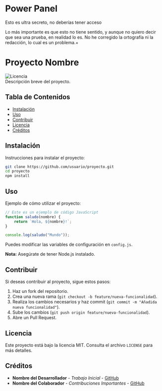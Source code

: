 # Power Panel
Esto es ultra secreto, no deberías tener acceso

Lo más importante es que esto no tiene sentido, y aunque no quiero decir que sea una prueba, en realidad lo es. No he corregido la ortografía ni la redacción, lo cual es un problema.+

# Proyecto Nombre

![Licencia](https://img.shields.io/badge/license-MIT-blue.svg)  
Descripción breve del proyecto.

## Tabla de Contenidos

- [Instalación](#instalación)
- [Uso](#uso)
- [Contribuir](#contribuir)
- [Licencia](#licencia)
- [Créditos](#créditos)

## Instalación

Instrucciones para instalar el proyecto:

```bash
git clone https://github.com/usuario/proyecto.git
cd proyecto
npm install
```

## Uso

Ejemplo de cómo utilizar el proyecto:

```javascript
// Este es un ejemplo de código JavaScript
function saludo(nombre) {
    return `Hola, ${nombre}!`;
}

console.log(saludo("Mundo"));
```

Puedes modificar las variables de configuración en `config.js`.

**Nota:** Asegúrate de tener Node.js instalado.

## Contribuir

Si deseas contribuir al proyecto, sigue estos pasos:

1. Haz un fork del repositorio.
2. Crea una nueva rama (`git checkout -b feature/nueva-funcionalidad`).
3. Realiza los cambios necesarios y haz commit (`git commit -m "Añadida nueva funcionalidad"`).
4. Sube los cambios (`git push origin feature/nueva-funcionalidad`).
5. Abre un Pull Request.

## Licencia

Este proyecto está bajo la licencia MIT. Consulta el archivo `LICENSE` para más detalles.

## Créditos

- **Nombre del Desarrollador** - *Trabajo Inicial* - [GitHub](https://github.com/usuario)
- **Nombre del Colaborador** - *Contribuciones Importantes* - [GitHub](https://github.com/otro-usuario)
